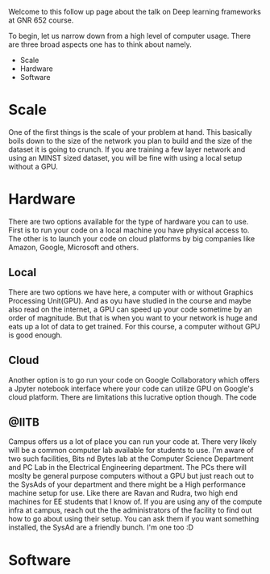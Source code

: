 Welcome to this follow up page about the talk on Deep learning frameworks at GNR 652 course.

To begin, let us narrow down from a high level of computer usage. There are three broad aspects one has to think about namely.
- Scale
- Hardware
- Software

# Scale
One of the first things is the scale of your problem at hand. This basically boils down to the size of the network you plan to build and the size of the dataset it is going to crunch. If you are training a few layer network and using an MINST sized dataset, you will be fine with using a local setup without a GPU.

# Hardware
There are two options available for the type of hardware you can to use. First is to run your code on a local machine you have physical access to. The other is to launch your code on cloud platforms by big companies like Amazon, Google, Microsoft and others.

## Local
There are two options we have here, a computer with or without Graphics Processing Unit(GPU). And as oyu have studied in the course and maybe also read on the internet, a GPU can speed up your code sometime by an order of magnitude. But that is when you want to your network is huge and eats up a lot of data to get trained. For this course, a computer without GPU is good enough.

## Cloud
Another option is to go run your code on Google Collaboratory which offers a Jpyter notebook interface where your code can utilize GPU on Google's cloud platform. There are limitations this lucrative option though. The code 

## @IITB
Campus offers us a lot of place you can run your code at. There very likely will be a common computer lab available for students to use. I'm aware of two such facilities, Bits nd Bytes lab at the Computer Science Department and PC Lab in the Electrical Engineering department. The PCs there will moslty be general purpose computers without a GPU but just reach out to the SysAds of your department and there might be a High performance machine setup for use. Like there are Ravan and Rudra, two high end machines for EE students that I know of.
If you are using any of the compute infra at campus, reach out the the administrators of the facility to find out how to go about using their setup. You can ask them if you want something installed, the SysAd are a friendly bunch. I'm one too :D

# Software